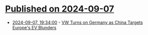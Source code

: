 # [Published on 2024-09-07](index.md)

* [2024-09-07, 19:34:00](https://soylentnews.org/article.pl?sid=24/09/06/1515229&from=rss) - [VW Turns on Germany as China Targets Europe's EV Blunders](https://soylentnews.org/article.pl?sid=24/09/06/1515229&from=rss)
